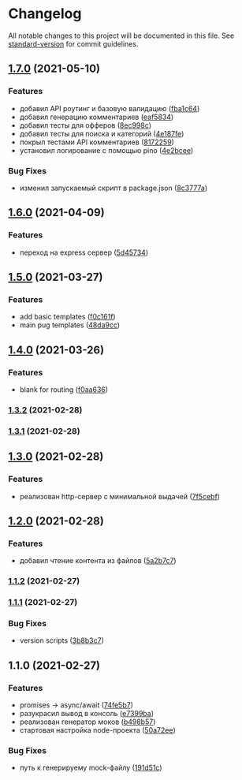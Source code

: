 # Changelog

All notable changes to this project will be documented in this file. See [standard-version](https://github.com/conventional-changelog/standard-version) for commit guidelines.

## [1.7.0](https://github.com/YoginAlex/1708501-buy-and-sell-3/compare/v1.6.0...v1.7.0) (2021-05-10)


### Features

* добавил API роутинг и базовую валидацию ([fba1c64](https://github.com/YoginAlex/1708501-buy-and-sell-3/commit/fba1c6456ef52e72c27bca1a2218043220760ad7))
* добавил генерацию комментариев ([eaf5834](https://github.com/YoginAlex/1708501-buy-and-sell-3/commit/eaf58341a60b0a91ec51a4a6df9d326a4c75a25c))
* добавил тесты для офферов ([8ec998c](https://github.com/YoginAlex/1708501-buy-and-sell-3/commit/8ec998c27320f00e86fd4ff84450c8302f2a1a51))
* добавил тесты для поиска и категорий ([4e187fe](https://github.com/YoginAlex/1708501-buy-and-sell-3/commit/4e187fe3b0be88dfe99376fd2276022abe415c3f))
* покрыл тестами API комментариев ([8172259](https://github.com/YoginAlex/1708501-buy-and-sell-3/commit/8172259d8cb864d2fe058f2c042d6027e31714af))
* установил логирование с помощью pino ([4e2bcee](https://github.com/YoginAlex/1708501-buy-and-sell-3/commit/4e2bceea6ff94f10cd19936f3486d613314a7f58))


### Bug Fixes

* изменил запускаемый скрипт в package.json ([8c3777a](https://github.com/YoginAlex/1708501-buy-and-sell-3/commit/8c3777a57f3a1d386c6b75a4b8b492853287a023))

## [1.6.0](https://github.com/YoginAlex/1708501-buy-and-sell-3/compare/v1.5.0...v1.6.0) (2021-04-09)


### Features

* переход на express сервер ([5d45734](https://github.com/YoginAlex/1708501-buy-and-sell-3/commit/5d457343c56b0ba13af59b200658bc524a6d3228))

## [1.5.0](https://github.com/YoginAlex/1708501-buy-and-sell-3/compare/v1.4.0...v1.5.0) (2021-03-27)


### Features

* add basic templates ([f0c161f](https://github.com/YoginAlex/1708501-buy-and-sell-3/commit/f0c161f97e28b5b32ca6e33cc40b01c9b43abb1f))
* main pug templates ([48da9cc](https://github.com/YoginAlex/1708501-buy-and-sell-3/commit/48da9cc480b296c8fc378e97c249a6dae66bf3b9))

## [1.4.0](https://github.com/YoginAlex/1708501-buy-and-sell-3/compare/v1.3.2...v1.4.0) (2021-03-26)


### Features

* blank for routing ([f0aa636](https://github.com/YoginAlex/1708501-buy-and-sell-3/commit/f0aa63626c91d835f5ef81f3e4d38ea34b9e329d))

### [1.3.2](https://github.com/YoginAlex/1708501-buy-and-sell-3/compare/v1.3.1...v1.3.2) (2021-02-28)

### [1.3.1](https://github.com/YoginAlex/1708501-buy-and-sell-3/compare/v1.3.0...v1.3.1) (2021-02-28)

## [1.3.0](https://github.com/YoginAlex/1708501-buy-and-sell-3/compare/v1.2.0...v1.3.0) (2021-02-28)


### Features

* реализован http-сервер с минимальной выдачей ([7f5cebf](https://github.com/YoginAlex/1708501-buy-and-sell-3/commit/7f5cebfa34946f9521dcfec76e6932c10eba89fe))

## [1.2.0](https://github.com/YoginAlex/1708501-buy-and-sell-3/compare/v1.1.2...v1.2.0) (2021-02-28)


### Features

* добавил чтение контента из файлов ([5a2b7c7](https://github.com/YoginAlex/1708501-buy-and-sell-3/commit/5a2b7c79c47061f271bcf27b7d67c9a8465a5078))

### [1.1.2](https://github.com/YoginAlex/1708501-buy-and-sell-3/compare/v1.1.1...v1.1.2) (2021-02-27)

### [1.1.1](https://github.com/YoginAlex/1708501-buy-and-sell-3/compare/v1.1.0...v1.1.1) (2021-02-27)


### Bug Fixes

* version scripts ([3b8b3c7](https://github.com/YoginAlex/1708501-buy-and-sell-3/commit/3b8b3c7d49fbb9b162a57ae285c6f8b33ab6ad1a))

## 1.1.0 (2021-02-27)


### Features

* promises -> async/await ([74fe5b7](https://github.com/YoginAlex/1708501-buy-and-sell-3/commit/74fe5b764d708ae76e21dcb29fdd69542a8fc7ab))
* разукрасил вывод в консоль ([e7399ba](https://github.com/YoginAlex/1708501-buy-and-sell-3/commit/e7399ba398d04ac0b6eb27e4ac479c1a2a3db96f))
* реализован генератор моков ([b498b57](https://github.com/YoginAlex/1708501-buy-and-sell-3/commit/b498b57149a917707f45a35bc3cd722e8b1980d4))
* стартовая настройка node-проекта ([50a72ee](https://github.com/YoginAlex/1708501-buy-and-sell-3/commit/50a72eed62d84b7b0e4cb2786e834b959055dd00))


### Bug Fixes

* путь к генерируему mock-файлу ([191d51c](https://github.com/YoginAlex/1708501-buy-and-sell-3/commit/191d51cc395f958a8f988b65af6cdf3f117af551))
